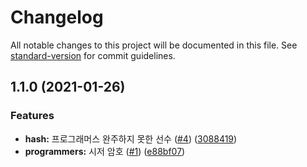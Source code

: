 # Changelog

All notable changes to this project will be documented in this file. See [standard-version](https://github.com/conventional-changelog/standard-version) for commit guidelines.

## 1.1.0 (2021-01-26)


### Features

* **hash:** 프로그래머스 완주하지 못한 선수 ([#4](https://github.com/Nexters-Algorithm-Study/deo_algorythm/issues/4)) ([3088419](https://github.com/Nexters-Algorithm-Study/deo_algorythm/commit/308841950aa8437a5eec925fcd326fa4a6f62145))
* **programmers:** 시저 암호 ([#1](https://github.com/Nexters-Algorithm-Study/deo_algorythm/issues/1)) ([e88bf07](https://github.com/Nexters-Algorithm-Study/deo_algorythm/commit/e88bf07ef8d909dddd86fffae4a058bff1d3a730))
